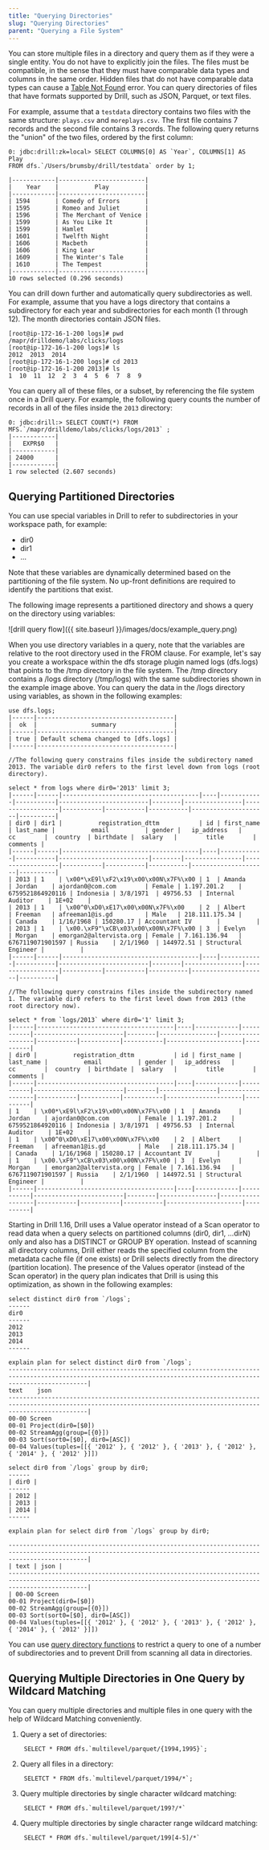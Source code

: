 ```yaml
---
title: "Querying Directories"
slug: "Querying Directories"
parent: "Querying a File System"
---
```

You can store multiple files in a directory and query them as if they were a
single entity. You do not have to explicitly join the files. The files must be
compatible, in the sense that they must have comparable data types and columns
in the same order. Hidden files that do not have comparable data types can cause a [Table Not Found]({{site.baseurl}}/docs/troubleshooting/#table-not-found) error. You can query directories of files that have formats supported by Drill, such as JSON, Parquet, or text files. 

For example, assume that a `testdata` directory contains two files with the
same structure: `plays.csv` and `moreplays.csv`. The first file contains 7
records and the second file contains 3 records. The following query returns
the "union" of the two files, ordered by the first column:

    0: jdbc:drill:zk=local> SELECT COLUMNS[0] AS `Year`, COLUMNS[1] AS Play 
    FROM dfs.`/Users/brumsby/drill/testdata` order by 1;
 
    |------------|------------------------|
    |    Year    |          Play          |
    |------------|------------------------|
    | 1594       | Comedy of Errors       |
    | 1595       | Romeo and Juliet       |
    | 1596       | The Merchant of Venice |
    | 1599       | As You Like It         |
    | 1599       | Hamlet                 |
    | 1601       | Twelfth Night          |
    | 1606       | Macbeth                |
    | 1606       | King Lear              |
    | 1609       | The Winter's Tale      |
    | 1610       | The Tempest            |
    |------------|------------------------|
    10 rows selected (0.296 seconds)

You can drill down further and automatically query subdirectories as well. For
example, assume that you have a logs directory that contains a subdirectory
for each year and subdirectories for each month (1 through 12). The month
directories contain JSON files.

    [root@ip-172-16-1-200 logs]# pwd
    /mapr/drilldemo/labs/clicks/logs
    [root@ip-172-16-1-200 logs]# ls
    2012  2013  2014
    [root@ip-172-16-1-200 logs]# cd 2013
    [root@ip-172-16-1-200 2013]# ls
    1  10  11  12  2  3  4  5  6  7  8  9

You can query all of these files, or a subset, by referencing the file system
once in a Drill query. For example, the following query counts the number of
records in all of the files inside the `2013` directory:

    0: jdbc:drill:> SELECT COUNT(*) FROM MFS.`/mapr/drilldemo/labs/clicks/logs/2013` ;
    |------------|
    |   EXPR$0   |
    |------------|
    | 24000      |
    |------------|
    1 row selected (2.607 seconds)  

## Querying Partitioned Directories  

You can use special variables in Drill to refer to subdirectories in your
workspace path, for example:

  * dir0
  * dir1
  * …

Note that these variables are dynamically determined based on the partitioning
of the file system. No up-front definitions are required to identify the partitions
that exist. 

The following image represents a partitioned directory and shows a query
on the directory using variables:

![drill query flow]({{ site.baseurl }}/images/docs/example_query.png)  

When you use directory variables in a query, note that the variables are relative to the root directory used in the FROM clause. For example, let's say you create a workspace within the dfs storage plugin named logs (dfs.logs) that points
to the /tmp directory in the file system. The /tmp directory contains a /logs directory (/tmp/logs)
with the same subdirectories shown in the example image above. You can query the data in the /logs directory using variables, as shown in the following examples:  

	use dfs.logs;
	|------|--------------------------------------|
	|  ok  |               summary                |
	|------|--------------------------------------|
	| true | Default schema changed to [dfs.logs] |
	|------|--------------------------------------|  

	//The following query constrains files inside the subdirectory named 2013. The variable dir0 refers to the first level down from logs (root directory).  

	select * from logs where dir0='2013' limit 3;
	|------|------|--------------------------------------|----|------------|-----------|-------------------------|--------|----------------|------------------|-----------|-----------|-----------|---------------------|----------|
	| dir0 | dir1 |          registration_dttm           | id | first_name | last_name |          email          | gender |   ip_address   |        cc        |  country  | birthdate |  salary   |        title        | comments |
	|------|------|--------------------------------------|----|------------|-----------|-------------------------|--------|----------------|------------------|-----------|-----------|-----------|---------------------|----------|
	| 2013 | 1    | \x00*\xE9l\xF2\x19\x00\x00N\x7F%\x00 | 1  | Amanda     | Jordan    | ajordan0@com.com        | Female | 1.197.201.2    | 6759521864920116 | Indonesia | 3/8/1971  | 49756.53  | Internal Auditor    | 1E+02    |
	| 2013 | 1    | \x00^0\xD0\xE17\x00\x00N\x7F%\x00    | 2  | Albert     | Freeman   | afreeman1@is.gd         | Male   | 218.111.175.34 |                  | Canada    | 1/16/1968 | 150280.17 | Accountant IV       |          |
	| 2013 | 1    | \x00.\xF9"\xCB\x03\x00\x00N\x7F%\x00 | 3  | Evelyn     | Morgan    | emorgan2@altervista.org | Female | 7.161.136.94   | 6767119071901597 | Russia    | 2/1/1960  | 144972.51 | Structural Engineer |          |
	|------|------|--------------------------------------|----|------------|-----------|-------------------------|--------|----------------|------------------|-----------|-----------|-----------|---------------------|----------|  

	//The following query constrains files inside the subdirectory named 1. The variable dir0 refers to the first level down from 2013 (the root directory now).  

	select * from `logs/2013` where dir0='1' limit 3;
	|------|--------------------------------------|----|------------|-----------|-------------------------|--------|----------------|------------------|-----------|-----------|-----------|---------------------|----------|
	| dir0 |          registration_dttm           | id | first_name | last_name |          email          | gender |   ip_address   |        cc        |  country  | birthdate |  salary   |        title        | comments |
	|------|--------------------------------------|----|------------|-----------|-------------------------|--------|----------------|------------------|-----------|-----------|-----------|---------------------|----------|
	| 1    | \x00*\xE9l\xF2\x19\x00\x00N\x7F%\x00 | 1  | Amanda     | Jordan    | ajordan0@com.com        | Female | 1.197.201.2    | 6759521864920116 | Indonesia | 3/8/1971  | 49756.53  | Internal Auditor    | 1E+02    |
	| 1    | \x00^0\xD0\xE17\x00\x00N\x7F%\x00    | 2  | Albert     | Freeman   | afreeman1@is.gd         | Male   | 218.111.175.34 |                  | Canada    | 1/16/1968 | 150280.17 | Accountant IV       |          |
	| 1    | \x00.\xF9"\xCB\x03\x00\x00N\x7F%\x00 | 3  | Evelyn     | Morgan    | emorgan2@altervista.org | Female | 7.161.136.94   | 6767119071901597 | Russia    | 2/1/1960  | 144972.51 | Structural Engineer |          |
	|------|--------------------------------------|----|------------|-----------|-------------------------|--------|----------------|------------------|-----------|-----------|-----------|---------------------|----------|   

Starting in Drill 1.16, Drill uses a Value operator instead of a Scan operator to read data when a query selects on partitioned columns (dir0, dir1, …dirN) only and also has a DISTINCT or GROUP BY operation. Instead of scanning all directory columns, Drill either reads the specified column from the metadata cache file (if one exists) or Drill selects directly from the directory (partition location). The presence of the Values operator (instead of the Scan operator) in the query plan indicates that Drill is using this optimization, as shown in the following examples:  

	select distinct dir0 from `/logs`;
	------
	dir0
	------
	2012
	2013
	2014
	------
	
	explain plan for select distinct dir0 from `/logs`;
	------------------------------------------------------------------------------------------------------------------------------------------------------------------|
	text	json
	------------------------------------------------------------------------------------------------------------------------------------------------------------------|
	00-00 Screen
	00-01 Project(dir0=[$0])
	00-02 StreamAgg(group=[{0}])
	00-03 Sort(sort0=[$0], dir0=[ASC])
	00-04 Values(tuples=[[{ '2012' }, { '2012' }, { '2013' }, { '2012' }, { '2014' }, { '2012' }]])

	select dir0 from `/logs` group by dir0;
	------
	| dir0 |
	------
	| 2012 |
	| 2013 |
	| 2014 |
	------

	explain plan for select dir0 from `/logs` group by dir0;
	
	------------------------------------------------------------------------------------------------------------------------------------------------------------------|
	| text | json |
	------------------------------------------------------------------------------------------------------------------------------------------------------------------|
	| 00-00 Screen
	00-01 Project(dir0=[$0])
	00-02 StreamAgg(group=[{0}])
	00-03 Sort(sort0=[$0], dir0=[ASC])
	00-04 Values(tuples=[[{ '2012' }, { '2012' }, { '2013' }, { '2012' }, { '2014' }, { '2012' }]])

 
You can use [query directory functions]({{site.baseurl}}/docs/query-directory-functions/) to restrict a query to one of a number of subdirectories and to prevent Drill from scanning all data in directories.

## Querying Multiple Directories in One Query by Wildcard Matching

You can query multiple directories and multiple files in one query with the help of Wildcard Matching conveniently.

1. Query a set of directories:
   
        SELECT * FROM dfs.`multilevel/parquet/{1994,1995}`;

2. Query all files in a directory:

        SELETCT * FROM dfs.`multilevel/parquet/1994/*`;

3. Query multiple directories by single character wildcard matching:

        SELECT * FROM dfs.`multilevel/parquet/199?/*`
   
4. Query multiple directories by single character range wildcard matching:

        SELECT * FROM dfs.`multilevel/parquet/199[4-5]/*`

